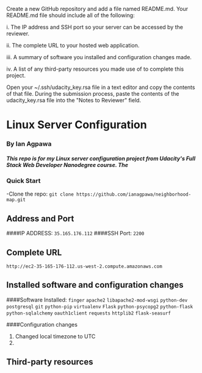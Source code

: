 Create a new GitHub repository and add a file named README.md.
Your README.md file should include all of the following:

i. The IP address and SSH port so your server can be accessed by the reviewer.

ii. The complete URL to your hosted web application.

iii. A summary of software you installed and configuration changes made.

iv. A list of any third-party resources you made use of to complete this project.

Open your ~/.ssh/udacity_key.rsa file in a text editor and copy the contents of that file.
During the submission process, paste the contents of the udacity_key.rsa file into the "Notes to Reviewer" field.
# Linux Server Configuration
### By Ian Agpawa
##### This repo is for my Linux server configuration project from Udacity's Full Stack Web Developer Nanodegree course.  The   


### Quick Start
-Clone the repo: `git clone https://github.com/ianagpawa/neighborhood-map.git`

## Address and Port

####IP ADDRESS: `35.165.176.112`
####SSH Port:   `2200`

## Complete URL
```
http://ec2-35-165-176-112.us-west-2.compute.amazonaws.com
```

## Installed software and configuration changes

####Software Installed:
`finger`
`apache2`
`libapache2-mod-wsgi`
`python-dev`
`postgresql`
`git`
`python-pip`
`virtualenv`
`Flask`
`python-psycopg2`
`python-flask`
`python-sqlalchemy`
`oauth1client`
`requests`
`httplib2`
`flask-seasurf`

####Configuration changes
1. Changed local timezone to UTC
2.

## Third-party resources
